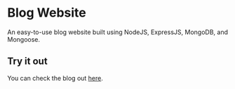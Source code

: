 # Blog Website
An easy-to-use blog website built using NodeJS, ExpressJS, MongoDB, and Mongoose.

## Try it out 

You can check the blog out [here](https://javahollow.herokuapp.com/).